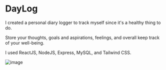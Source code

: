 # DayLog

I created a personal diary logger to track myself since it's a healthy thing to do.

Store your thoughts, goals and aspirations, feelings, and overall keep track of your well-being.

I used ReactJS, NodeJS, Express, MySQL, and Tailwind CSS.

![image](https://github.com/adrianphuong/diary-app/assets/61097159/2fa598d8-e618-4677-b04f-3aae5cc4cd0a)

